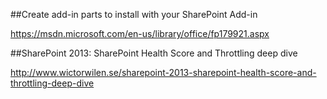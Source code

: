 ##Create add-in parts to install with your SharePoint Add-in

https://msdn.microsoft.com/en-us/library/office/fp179921.aspx

##SharePoint 2013: SharePoint Health Score and Throttling deep dive

http://www.wictorwilen.se/sharepoint-2013-sharepoint-health-score-and-throttling-deep-dive

